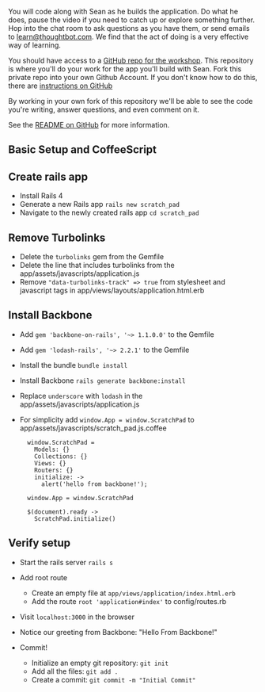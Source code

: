 You will code along with Sean as he builds the application. Do what he does, pause the video if you need to catch up or explore something further. Hop into the chat room to ask questions as you have them, or send emails to learn@thoughtbot.com. We find that the act of doing is a very effective way of learning.

You should have access to a [GitHub repo for the workshop](https://github.com/thoughtbot/hands-on-backbone-js-on-rails). This repository is where you'll do your work for the app you'll build with Sean. Fork this private repo into your own Github Account. If you don't know how to do this, there are [instructions on GitHub](https://help.github.com/articles/fork-a-repo)

By working in your own fork of this repository we'll be able to see the code you're writing, answer questions, and even comment on it.

See the [README on GitHub](https://github.com/thoughtbot/hands-on-backbone-js-on-rails/blob/master/README.md) for more information.

Basic Setup and CoffeeScript
--

Create rails app
--

- Install Rails 4
- Generate a new Rails app `rails new scratch_pad`
- Navigate to the newly created rails app `cd scratch_pad`

Remove Turbolinks
--

- Delete the `turbolinks` gem from the Gemfile
- Delete the line that includes turbolinks from the app/assets/javascripts/application.js
- Remove `"data-turbolinks-track" => true` from stylesheet and javascript tags in
  app/views/layouts/application.html.erb

Install Backbone
--

- Add `gem 'backbone-on-rails', '~> 1.1.0.0'` to the Gemfile
- Add `gem 'lodash-rails', '~> 2.2.1'` to the Gemfile
- Install the bundle `bundle install`
- Install Backbone `rails generate backbone:install`
- Replace `underscore` with `lodash` in the app/assets/javascripts/application.js
- For simplicity add `window.App = window.ScratchPad` to
  app/assets/javascripts/scratch\_pad.js.coffee

        window.ScratchPad =
          Models: {}
          Collections: {}
          Views: {}
          Routers: {}
          initialize: ->
            alert('hello from backbone!');

        window.App = window.ScratchPad

        $(document).ready ->
          ScratchPad.initialize()


Verify setup
--

- Start the rails server `rails s`
- Add root route
  - Create an empty file at `app/views/application/index.html.erb`
  - Add the route `root 'application#index'` to config/routes.rb
- Visit `localhost:3000` in the browser
- Notice our greeting from Backbone: "Hello From Backbone!"

- Commit!
  - Initialize an empty git repository: `git init`
  - Add all the files: `git add .`
  - Create a commit: `git commit -m "Initial Commit"`
